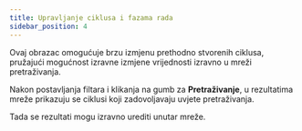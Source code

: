 ```yaml
---
title: Upravljanje ciklusa i fazama rada
sidebar_position: 4
---
```


Ovaj obrazac omogućuje brzu izmjenu prethodno stvorenih ciklusa, pružajući mogućnost izravne izmjene vrijednosti izravno u mreži pretraživanja.

Nakon postavljanja filtara i klikanja na gumb za **Pretraživanje**, u rezultatima mreže prikazuju se ciklusi koji zadovoljavaju uvjete pretraživanja.

Tada se rezultati mogu izravno urediti unutar mreže.